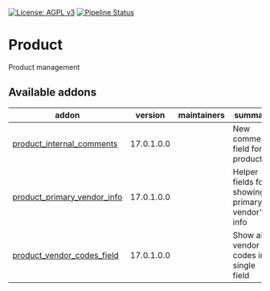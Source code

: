 [![License: AGPL v3](https://img.shields.io/badge/License-AGPL%20v3-blue.svg)](https://www.gnu.org/licenses/agpl-3.0)
[![Pipeline Status](https://gitlab.com/tawasta/odoo/product/badges/14.0-dev/pipeline.svg)](https://gitlab.com/tawasta/odoo/product/-/pipelines/)

Product
=======
Product management

[//]: # (addons)

Available addons
----------------
addon | version | maintainers | summary
--- | --- | --- | ---
[product_internal_comments](product_internal_comments/) | 17.0.1.0.0 |  | New comments field for product
[product_primary_vendor_info](product_primary_vendor_info/) | 17.0.1.0.0 |  | Helper fields for showing primary vendor's info
[product_vendor_codes_field](product_vendor_codes_field/) | 17.0.1.0.0 |  | Show all vendor codes in a single field

[//]: # (end addons)
